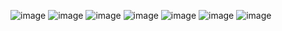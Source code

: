 ![image](https://user-images.githubusercontent.com/62680960/192931218-f7851262-ecde-43d8-bae1-4e31a824fa71.png)       ![image](https://user-images.githubusercontent.com/62680960/192931270-5923cafe-789e-4765-866d-c816235314cc.png)       ![image](https://user-images.githubusercontent.com/62680960/192931304-757d32c3-4511-46c2-80de-0a85748262bb.png)      ![image](https://user-images.githubusercontent.com/62680960/192931489-3d254690-01c2-4e37-9db0-23a1b9efb8aa.png)      ![image](https://user-images.githubusercontent.com/62680960/192931517-95d83feb-dc50-4826-a9ba-2a2e664998b8.png)      ![image](https://user-images.githubusercontent.com/62680960/192931541-f7476cc3-e247-4ac3-9e01-9203e4898f89.png)      ![image](https://user-images.githubusercontent.com/62680960/192931580-496c91fd-25b3-41a3-b69d-12544868bb4c.png)

   


